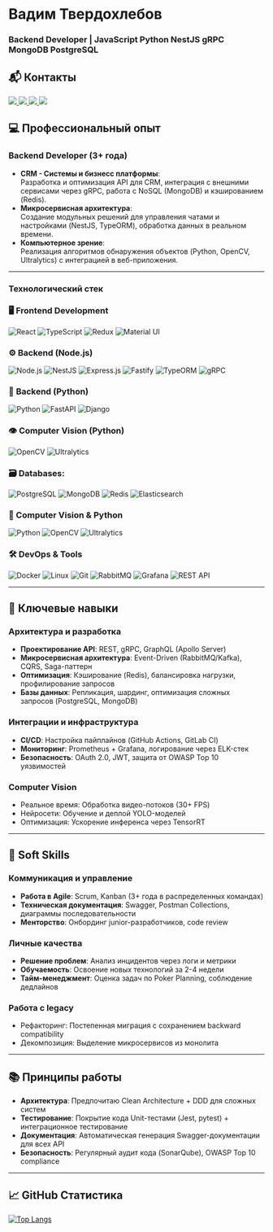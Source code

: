 # Вадим Твердохлебов
### Backend Developer | JavaScript Python NestJS gRPC MongoDB PostgreSQL

## 📬 Контакты

<a href="https://t.me/vadtverdohlebov" target="_blank">
  <img src="https://img.shields.io/badge/Telegram-2CA5E0?style=for-the-badge&logo=telegram&logoColor=white&labelColor=000"/>
</a>
<a href="https://github.com/VadimTverdokhlebov" target="_blank">
  <img src="https://img.shields.io/badge/GitHub-181717?style=for-the-badge&logo=github&logoColor=white&labelColor=000"/>
</a>
<a href="https://wa.me/89181276512" target="_blank">
  <img src="https://img.shields.io/badge/WhatsApp-25D366?style=for-the-badge&logo=whatsapp&logoColor=white&labelColor=000"/>
</a>
<a href="mailto:vadtverdohlebov@mail.ru">
<img src="https://img.shields.io/badge/Email-vadtverdohlebov@mail.ru-D14836?style=for-the-badge&logo=gmail&logoColor=white&labelColor=000"/>
</a>

## 💻 Профессиональный опыт

### Backend Developer (3+ года)
 
- **CRM - Cистемы и бизнесс платформы**:  
  Разработка и оптимизация API для CRM, интеграция с внешними сервисами через gRPC, работа с NoSQL (MongoDB) и кэшированием (Redis).  
- **Микросервисная архитектура**:  
  Создание модульных решений для управления чатами и настройками (NestJS, TypeORM), обработка данных в реальном времени.  
- **Компьютерное зрение**:  
  Реализация алгоритмов обнаружения объектов (Python, OpenCV, Ultralytics) с интеграцией в веб-приложения.  

---

### Технологический стек

### 🖥 Frontend Development
![React](https://img.shields.io/badge/React-20232A?style=for-the-badge&logo=react&logoColor=61DAFB) ![TypeScript](https://img.shields.io/badge/TypeScript-007ACC?style=for-the-badge&logo=typescript&logoColor=white) ![Redux](https://img.shields.io/badge/Redux-764ABC?style=for-the-badge&logo=redux&logoColor=white) ![Material UI](https://img.shields.io/badge/Material_UI-0081CB?style=for-the-badge&logo=mui&logoColor=white)

### ⚙️ **Backend (Node.js)**
![Node.js](https://img.shields.io/badge/Node.js-339933?style=for-the-badge&logo=nodedotjs&logoColor=white) ![NestJS](https://img.shields.io/badge/NestJS-E0234E?style=for-the-badge&logo=nestjs&logoColor=white) ![Express.js](https://img.shields.io/badge/Express.js-000000?style=for-the-badge&logo=express&logoColor=white) ![Fastify](https://img.shields.io/badge/Fastify-000000?style=for-the-badge&logo=fastify&logoColor=white) ![TypeORM](https://img.shields.io/badge/TypeORM-FE0909?style=for-the-badge&logo=typeorm&logoColor=white) ![gRPC](https://img.shields.io/badge/gRPC-00B4CC?style=for-the-badge&logo=grpc&logoColor=white)

### 🐍 **Backend (Python)**
![Python](https://img.shields.io/badge/Python-3776AB?style=for-the-badge&logo=python&logoColor=white) ![FastAPI](https://img.shields.io/badge/FastAPI-009688?style=for-the-badge&logo=fastapi&logoColor=white) ![Django](https://img.shields.io/badge/Django-092E20?style=for-the-badge&logo=django&logoColor=white)

### 👁️ **Computer Vision (Python)**
![OpenCV](https://img.shields.io/badge/OpenCV-27338E?style=for-the-badge&logo=opencv&logoColor=white) ![Ultralytics](https://img.shields.io/badge/Ultralytics-00A3E0?style=for-the-badge&logo=yolo&logoColor=white)

### 🗃️ Databases:  
![PostgreSQL](https://img.shields.io/badge/PostgreSQL-316192?style=for-the-badge&logo=postgresql&logoColor=white) ![MongoDB](https://img.shields.io/badge/MongoDB-47A248?style=for-the-badge&logo=mongodb&logoColor=white) ![Redis](https://img.shields.io/badge/Redis-DC382D?style=for-the-badge&logo=redis&logoColor=white) ![Elasticsearch](https://img.shields.io/badge/Elasticsearch-005571?style=for-the-badge&logo=elasticsearch)

### 🐍 Computer Vision & Python  
![Python](https://img.shields.io/badge/Python-3776AB?style=for-the-badge&logo=python&logoColor=white) ![OpenCV](https://img.shields.io/badge/OpenCV-27338E?style=for-the-badge&logo=opencv&logoColor=white) ![Ultralytics](https://img.shields.io/badge/Ultralytics-00A3E0?style=for-the-badge)

### 🛠 DevOps & Tools  
![Docker](https://img.shields.io/badge/Docker-2496ED?style=for-the-badge&logo=docker&logoColor=white) ![Linux](https://img.shields.io/badge/Linux-FCC624?style=for-the-badge&logo=linux&logoColor=black) ![Git](https://img.shields.io/badge/Git-F05032?style=for-the-badge&logo=git&logoColor=white) ![RabbitMQ](https://img.shields.io/badge/RabbitMQ-FF6600?style=for-the-badge&logo=rabbitmq&logoColor=white) ![Grafana](https://img.shields.io/badge/Grafana-F46800?style=for-the-badge&logo=grafana&logoColor=white) ![REST API](https://img.shields.io/badge/REST_API-FF6F61?style=for-the-badge)

---

## 🔧 Ключевые навыки

### Архитектура и разработка
- **Проектирование API**: REST, gRPC, GraphQL (Apollo Server)  
- **Микросервисная архитектура**: Event-Driven (RabbitMQ/Kafka), CQRS, Saga-паттерн  
- **Оптимизация**: Кэширование (Redis), балансировка нагрузки, профилирование запросов  
- **Базы данных**: Репликация, шардинг, оптимизация сложных запросов (PostgreSQL, MongoDB)  

### Интеграции и инфраструктура
- **CI/CD**: Настройка пайплайнов (GitHub Actions, GitLab CI)  
- **Мониторинг**: Prometheus + Grafana, логирование через ELK-стек  
- **Безопасность**: OAuth 2.0, JWT, защита от OWASP Top 10 уязвимостей  

### Computer Vision
- Реальное время: Обработка видео-потоков (30+ FPS)  
- Нейросети: Обучение и деплой YOLO-моделей  
- Оптимизация: Ускорение инференса через TensorRT  

---

## 🤝 Soft Skills

### Коммуникация и управление
- **Работа в Agile**: Scrum, Kanban (3+ года в распределенных командах)  
- **Техническая документация**: Swagger, Postman Collections, диаграммы последовательности  
- **Менторство**: Онбординг junior-разработчиков, code review  

### Личные качества
- **Решение проблем**: Анализ инцидентов через логи и метрики  
- **Обучаемость**: Освоение новых технологий за 2-4 недели  
- **Тайм-менеджмент**: Оценка задач по Poker Planning, соблюдение дедлайнов  

### Работа с legacy
- Рефакторинг: Постепенная миграция с сохранением backward compatibility  
- Декомпозиция: Выделение микросервисов из монолита  

---

## 📚 Принципы работы

- **Архитектура**: Предпочитаю Clean Architecture + DDD для сложных систем
- **Тестирование**: Покрытие кода Unit-тестами (Jest, pytest) + интеграционное тестирование
- **Документация**: Автоматическая генерация Swagger-документации для всех API
- **Безопасность**: Регулярный аудит кода (SonarQube), OWASP Top 10 compliance

---

## 📈 GitHub Статистика

[![Top Langs](https://github-readme-stats.vercel.app/api/top-langs/?username=VadimTverdokhlebov&layout=compact&theme=dark&hide_border=true)](https://github.com/VadimTverdokhlebov)